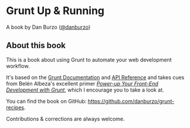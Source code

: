 # Grunt Up & Running

A book by Dan Burzo ([@danburzo](http://twitter.com/danburzo))

## About this book

This is a book about using Grunt to automate your web development workflow. 

It's based on the [Grunt Documentation](http://gruntjs.com/getting-started) and [API Reference](http://gruntjs.com/api/grunt) and takes cues from Belén Albeza's excellent primer [_Power-up Your Front-End Development with Grunt_](https://leanpub.com/grunt), which I encourage you to take a look at.

You can find the book on GitHub: https://github.com/danburzo/grunt-recipes. 

Contributions & corrections are always welcome.
